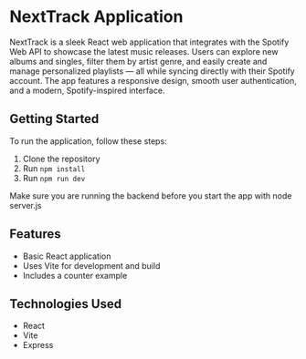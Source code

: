 # NextTrack Application

NextTrack is a sleek React web application that integrates with the Spotify Web API to showcase the latest music releases. Users can explore new albums and singles, filter them by artist genre, and easily create and manage personalized playlists — all while syncing directly with their Spotify account. The app features a responsive design, smooth user authentication, and a modern, Spotify-inspired interface.

## Getting Started

To run the application, follow these steps:

1. Clone the repository
2. Run `npm install`
3. Run `npm run dev`

Make sure you are running the backend before you start the app with node server.js

## Features

- Basic React application
- Uses Vite for development and build
- Includes a counter example

## Technologies Used

- React
- Vite
- Express
